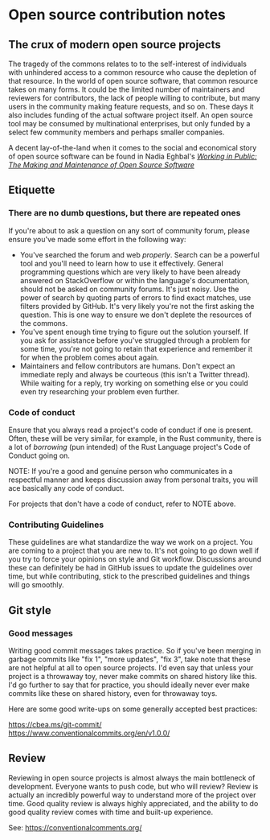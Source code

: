 # Open source contribution notes

## The crux of modern open source projects

The tragedy of the commons relates to to the self-interest of individuals with unhindered access to a common resource who cause the depletion of that resource. In the world of open source software, that common resource takes on many forms. It could be the limited number of maintainers and reviewers for contributors, the lack of people willing to contribute, but many users in the community making feature requests, and so on. These days it also includes funding of the actual software project itself. An open source tool may be consumed by multinational enterprises, but only funded by a select few community members and perhaps smaller companies.

A decent lay-of-the-land when it comes to the social and economical story of open source software can be found in Nadia Eghbal's [_Working in Public: The Making and Maintenance of Open Source Software_](https://www.goodreads.com/book/show/54216469-working-in-public)

## Etiquette

### There are no dumb questions, but there are repeated ones

If you're about to ask a question on any sort of community forum, please ensure you've made some effort in the following way:

* You've searched the forum and web _properly_. Search can be a powerful tool and you'll need to learn how to use it effectively. General programming questions which are very likely to have been already answered on StackOverflow or within the language's documentation, should not be asked on community forums. It's just noisy. Use the power of search by quoting parts of errors to find exact matches, use filters provided by GitHub. It's very likely you're not the first asking the question. This is one way to ensure we don't deplete the resources of the commons.
* You've spent enough time trying to figure out the solution yourself. If you ask for assistance before you've struggled through a problem for some time, you're not going to retain that experience and remember it for when the problem comes about again.
* Maintainers and fellow contributors are humans. Don't expect an immediate reply and always be courteous (this isn't a Twitter thread). While waiting for a reply, try working on something else or you could even try researching your problem even further.

### Code of conduct

Ensure that you always read a project's code of conduct if one is present. Often, these will be very similar, for example, in the Rust community, there is a lot of _borrowing_ (pun intended) of the Rust Language project's Code of Conduct going on.

NOTE: If you're a good and genuine person who communicates in a respectful manner and keeps discussion away from personal traits, you will ace basically any code of conduct.

For projects that don't have a code of conduct, refer to NOTE above.

### Contributing Guidelines

These guidelines are what standardize the way we work on a project. You are coming to a project that you are new to. It's not going to go down well if you try to force your opinions on style and Git workflow. Discussions around these can definitely be had in GitHub issues to update the guidelines over time, but while contributing, stick to the prescribed guidelines and things will go smoothly.

## Git style

### Good messages

Writing good commit messages takes practice. So if you've been merging in garbage commits like "fix 1", "more updates", "fix 3", take note that these are not helpful at all to open source projects. I'd even say that unless your project is a throwaway toy, never make commits on shared history like this. I'd go further to say that for practice, you should ideally never ever make commits like these on shared history, even for throwaway toys.

Here are some good write-ups on some generally accepted best practices:

https://cbea.ms/git-commit/ https://www.conventionalcommits.org/en/v1.0.0/

## Review

Reviewing in open source projects is almost always the main bottleneck of development. Everyone wants to push code, but who will review? Review is actually an incredibly powerful way to understand more of the project over time. Good quality review is always highly appreciated, and the ability to do good quality review comes with time and built-up experience.

See: https://conventionalcomments.org/
